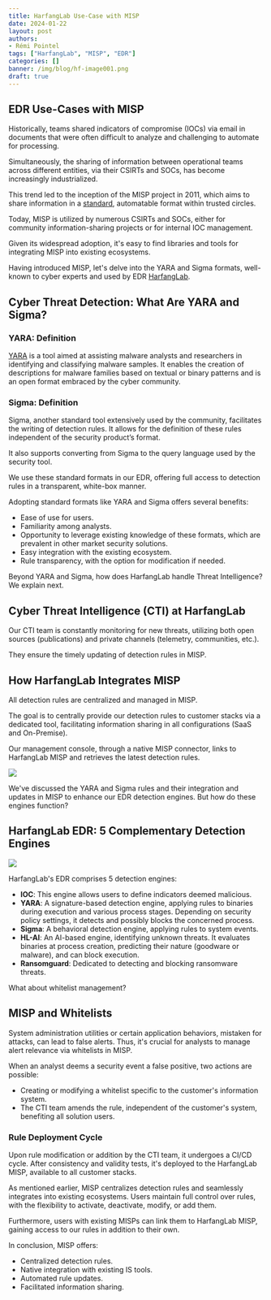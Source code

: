 ```yaml
---
title: HarfangLab Use-Case with MISP 
date: 2024-01-22
layout: post
authors:
- Rémi Pointel
tags: ["HarfangLab", "MISP", "EDR"]
categories: []
banner: /img/blog/hf-image001.png
draft: true
---
```


## EDR Use-Cases with MISP 

Historically, teams shared indicators of compromise (IOCs) via email in documents that were often difficult to analyze and challenging to automate for processing.

Simultaneously, the sharing of information between operational teams across different entities, via their CSIRTs and SOCs, has become increasingly industrialized.

This trend led to the inception of the MISP project in 2011, which aims to share information in a [standard](https://www.misp-standard.org/), automatable format within trusted circles.

Today, MISP is utilized by numerous CSIRTs and SOCs, either for community information-sharing projects or for internal IOC management.

Given its widespread adoption, it's easy to find libraries and tools for integrating MISP into existing ecosystems.

Having introduced MISP, let's delve into the YARA and Sigma formats, well-known to cyber experts and used by EDR [HarfangLab](https://harfanglab.io/en/).

## Cyber Threat Detection: What Are YARA and Sigma?

### YARA: Definition

[YARA](https://github.com/VirusTotal/yara) is a tool aimed at assisting malware analysts and researchers in identifying and classifying malware samples. It enables the creation of descriptions for malware families based on textual or binary patterns and is an open format embraced by the cyber community.

### Sigma: Definition

Sigma, another standard tool extensively used by the community, facilitates the writing of detection rules. It allows for the definition of these rules independent of the security product’s format.

It also supports converting from Sigma to the query language used by the security tool.

We use these standard formats in our EDR, offering full access to detection rules in a transparent, white-box manner.

Adopting standard formats like YARA and Sigma offers several benefits:

- Ease of use for users.
- Familiarity among analysts.
- Opportunity to leverage existing knowledge of these formats, which are prevalent in other market security solutions.
- Easy integration with the existing ecosystem.
- Rule transparency, with the option for modification if needed.

Beyond YARA and Sigma, how does HarfangLab handle Threat Intelligence? We explain next.

## Cyber Threat Intelligence (CTI) at HarfangLab

Our CTI team is constantly monitoring for new threats, utilizing both open sources (publications) and private channels (telemetry, communities, etc.).

They ensure the timely updating of detection rules in MISP.

## How HarfangLab Integrates MISP

All detection rules are centralized and managed in MISP.

The goal is to centrally provide our detection rules to customer stacks via a dedicated tool, facilitating information sharing in all configurations (SaaS and On-Premise).

Our management console, through a native MISP connector, links to HarfangLab MISP and retrieves the latest detection rules.

![](/img/blog/hf-image001.png)

We've discussed the YARA and Sigma rules and their integration and updates in MISP to enhance our EDR detection engines. But how do these engines function?

## HarfangLab EDR: 5 Complementary Detection Engines

![](/img/blog/hf-image002.png)

HarfangLab's EDR comprises 5 detection engines:

- **IOC**: This engine allows users to define indicators deemed malicious.
- **YARA**: A signature-based detection engine, applying rules to binaries during execution and various process stages. Depending on security policy settings, it detects and possibly blocks the concerned process.
- **Sigma**: A behavioral detection engine, applying rules to system events.
- **HL-AI**: An AI-based engine, identifying unknown threats. It evaluates binaries at process creation, predicting their nature (goodware or malware), and can block execution.
- **Ransomguard**: Dedicated to detecting and blocking ransomware threats.

What about whitelist management?

## MISP and Whitelists

System administration utilities or certain application behaviors, mistaken for attacks, can lead to false alerts. Thus, it's crucial for analysts to manage alert relevance via whitelists in MISP.

When an analyst deems a security event a false positive, two actions are possible:

- Creating or modifying a whitelist specific to the customer's information system.
- The CTI team amends the rule, independent of the customer's system, benefiting all solution users.

### Rule Deployment Cycle

Upon rule modification or addition by the CTI team, it undergoes a CI/CD cycle. After consistency and validity tests, it's deployed to the HarfangLab MISP, available to all customer stacks.

As mentioned earlier, MISP centralizes detection rules and seamlessly integrates into existing ecosystems. Users maintain full control over rules, with the flexibility to activate, deactivate, modify, or add them.

Furthermore, users with existing MISPs can link them to HarfangLab MISP, gaining access to our rules in addition to their own.

In conclusion, MISP offers:

- Centralized detection rules.
- Native integration with existing IS tools.
- Automated rule updates.
- Facilitated information sharing.

